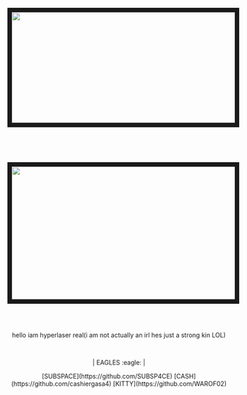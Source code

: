 <p align="center">
<img src="https://i.imgur.com/07yLS5W.png" width="700" height="250" border="10"/>
</p>
</br></br></br>
<p align="center">
<img src="https://i.imgur.com/U0wUxAy.jpeg" width="800" height="300" border="10"/>
</p>
</br></br>
<p align=center>hello iam hyperlaser real(i am not actually an irl hes just a strong kin LOL)<p align=center>
</br>
<p align="center">| EAGLES :eagle: | <p align="center">
<p align="center"> [SUBSPACE](https://github.com/SUBSP4CE) [CASH](https://github.com/cashiergasa4) [KITTY](https://github.com/WAROF02) <p align="center">
